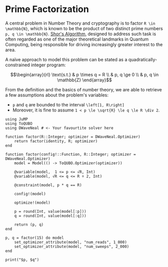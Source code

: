 # Prime Factorization

A central problem in Number Theory and cryptography is to factor ``R \in \mathbb{N}``, which is known
to be the product of two distinct prime numbers ``p, q \in \mathbb{N}``.
[Shor's Algorithm](https://en.wikipedia.org/wiki/Shor%27s_algorithm), designed to address such task is
often regarded as one of the major theoretical landmarks in Quantum Computing, being responsible for
driving increasingly greater interest to the area.

A naïve approach to model this problem can be stated as a quadratically-constrained integer program:
```math
\begin{array}{rl}
\text{s.t.} & p \times q = R \\
            & p, q \ge 0     \\
            & p, q \in \mathbb{Z}
\end{array}
```

From the definition and the basics of number theory, we are able to retrieve a few assumptions about the problem's variables:
- ``p`` and ``q`` are bounded to the interval ``\left[1, R\right]``
- Moreover, it is fine to assume ``1 < p \le \sqrt{R} \le q \le R \div 2``.

```@example prime-factorization
using JuMP
using ToQUBO
using DWaveNeal # <- Your favourtite solver here

function factor(R::Integer; optimizer = DWaveNeal.Optimizer)
    return factor(identity, R; optimizer)
end

function factor(config!::Function, R::Integer; optimizer = DWaveNeal.Optimizer)
    model = Model(() -> ToQUBO.Optimizer(optimizer))

    @variable(model,  1 <= p <= √R, Int)
    @variable(model, √R <= q <= R ÷ 2, Int)

    @constraint(model, p * q == R)

    config!(model)

    optimize!(model)

    p = round(Int, value(model[:p]))
    q = round(Int, value(model[:q]))

    return (p, q)
end
```

```@example prime-factorization
p, q = factor(15) do model
    set_optimizer_attribute(model, "num_reads", 1_000)
    set_optimizer_attribute(model, "num_sweeps", 2_000)
end

print("$p, $q")
```
